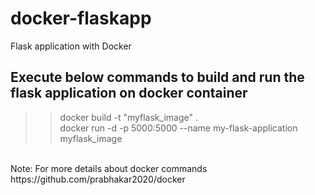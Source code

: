 # docker-flaskapp
Flask application with Docker

Execute below commands to build and run the flask application on docker container
-------
>> docker build -t "myflask_image" .<br/>
>> docker run -d -p 5000:5000 --name my-flask-application myflask_image
<br/>
Note: For more details about docker commands https://github.com/prabhakar2020/docker

